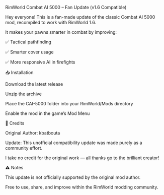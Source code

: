 RimWorld Combat AI 5000 – Fan Update (v1.6 Compatible)

Hey everyone!
This is a fan-made update of the classic Combat AI 5000 mod, recompiled to work with RimWorld 1.6.

It makes your pawns smarter in combat by improving:

✅ Tactical pathfinding

✅ Smarter cover usage

✅ More responsive AI in firefights

📥 Installation

Download the latest release

Unzip the archive

Place the CAI-5000 folder into your RimWorld/Mods directory

Enable the mod in the game’s Mod Menu

🙏 Credits

Original Author: kbatbouta

Update: This unofficial compatibility update was made purely as a community effort.

I take no credit for the original work — all thanks go to the brilliant creator!

⚠️ Notes

This update is not officially supported by the original mod author.

Free to use, share, and improve within the RimWorld modding community.
